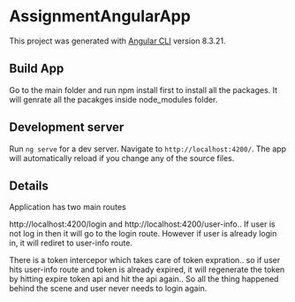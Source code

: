 # AssignmentAngularApp

This project was generated with [Angular CLI](https://github.com/angular/angular-cli) version 8.3.21.

## Build App
Go to the main folder and run npm install first to install all the packages. It will genrate all the pacakges inside node_modules folder.

## Development server

Run `ng serve` for a dev server. Navigate to `http://localhost:4200/`. The app will automatically reload if you change any of the source files.

## Details
Application has two main routes

http://localhost:4200/login and http://localhost:4200/user-info.. If user is not  log in then it will go to the login route. However if user is already login in, it will rediret to user-info route.

There is a token intercepor which takes care of token expration.. so if user hits user-info route and token is already expired, it will regenerate the token by hitting expire token api and hit the api again.. So all the thing happened behind the scene and user never needs to login again.
